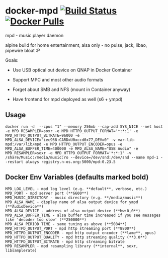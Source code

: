 # docker-mpd [![Build Status](https://jenkins.bln.space/buildStatus/icon?job=docker-images%2Fdocker-mpd%2Fmaster)](https://jenkins.bln.space/job/docker-images/job/docker-mpd/job/master/) [![Docker Pulls](https://img.shields.io/docker/pulls/gutmensch/mpd.svg)](https://registry.hub.docker.com/u/gutmensch/mpd/)

mpd - music player daemon

alpine build for home entertainment, alsa only - no pulse, jack, libao, pipewire bloat :P

Goals:

- Use USB optical out device on QNAP in Docker Container

- Support MPC and most other audio formats

- Forget about SMB and NFS (mount in Container anyway)

- Have frontend for mpd deployed as well (s6 + ympd)


## Usage
```
docker run -d  --cpus "1" --memory 256mb --cap-add SYS_NICE --net host -e MPD_RESAMPLER=soxr -e MPD_HTTPD_OUTPUT_FORMAT='*:*:1' -e MPD_HTTPD_OUTPUT_BITRATE=96000 -e MPD_ALSA_DEVICE="iec958:CARD=U0xccd0x77,DEV=0" -v var-lib-mpd:/var/lib/mpd -e MPD_HTTPD_OUTPUT_ENCODER=opus -e MPD_ALSA_BUFFER_TIME=400000 -e MPD_ALSA_NAME="USB Audio" -e MPD_RESAMPLER=soxr -e MPD_HTTPD_OUTPUT_FORMAT='*:*:1' -v /share/Music:/media/music:ro --device=/dev/snd:/dev/snd --name mpd-1 --restart always registry.n-os.org:5000/mpd:0.23.5
```

## Docker Env Variables (defaults marked bold)
```
MPD_LOG_LEVEL - mpd log level (e.g. **default**, verbose, etc.)
MPD_PORT - mpd server port (**6600**)
MPD_MUSIC_DIRECTORY - music directory (e.g. **/media/music**)
MPD_ALSA_NAME - display name of alsa output device for ympd (**AudioDevice**)
MPD_ALSA_DEVICE - address of alsa output device (**hw:0,0**)
MPD_ALSA_BUFFER_TIME - alsa buffer time increased if you see messages like 'decoder too slow' (**250000**)
MPD_ALSA_PERIOD_TIME - same tuning as above (**5084**)
MPD_HTTPD_OUTPUT_PORT - mpd http streaming port (**8800**)
MPD_HTTPD_OUTPUT_ENCODER - mpd http output encoder (**lame**, opus)
MPD_HTTPD_OUTPUT_QUALITY - mpd http streaming quality (**3.0**)
MPD_HTTPD_OUTPUT_BITRATE - mpd http streaming bitrate
MPD_RESAMPLER - mpd resampling library (**internal**, soxr, libsamplerate)
```
